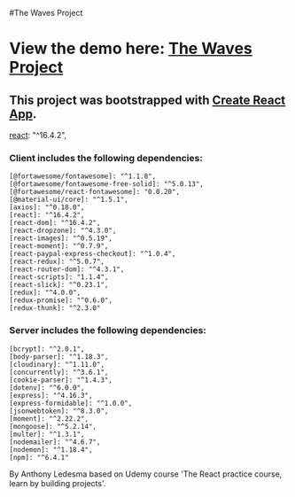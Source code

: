 #The Waves Project
# View the demo here: [The Waves Project](https://fathomless-waters-50255.herokuapp.com)


## This project was bootstrapped with [Create React App](https://github.com/facebookincubator/create-react-app).

[react](https://reactjs.org/docs/getting-started.html): "^16.4.2",

### Client includes the following dependencies:

    [@fortawesome/fontawesome]: "^1.1.8",
    [@fortawesome/fontawesome-free-solid]: "^5.0.13",
    [@fortawesome/react-fontawesome]: "0.0.20",
    [@material-ui/core]: "^1.5.1",
    [axios]: "^0.18.0",
    [react]: "^16.4.2",
    [react-dom]: "^16.4.2",
    [react-dropzone]: "^4.3.0",
    [react-images]: "^0.5.19",
    [react-moment]: "^0.7.9",
    [react-paypal-express-checkout]: "^1.0.4",
    [react-redux]: "^5.0.7",
    [react-router-dom]: "^4.3.1",
    [react-scripts]: "1.1.4",
    [react-slick]: "^0.23.1",
    [redux]: "^4.0.0",
    [redux-promise]: "^0.6.0",
    [redux-thunk]: "^2.3.0"


### Server includes the following dependencies:

    [bcrypt]: "^2.0.1",
    [body-parser]: "^1.18.3",
    [cloudinary]: "^1.11.0",
    [concurrently]: "^3.6.1",
    [cookie-parser]: "^1.4.3",
    [dotenv]: "^6.0.0",
    [express]: "^4.16.3",
    [express-formidable]: "^1.0.0",
    [jsonwebtoken]: "^8.3.0",
    [moment]: "^2.22.2",
    [mongoose]: "^5.2.14",
    [multer]: "^1.3.1",
    [nodemailer]: "^4.6.7",
    [nodemon]: "^1.18.4",
    [npm]: "^6.4.1"

By Anthony Ledesma 
based on Udemy course 'The React practice course, learn by building projects'.
